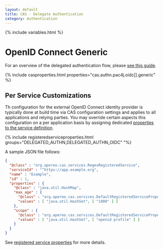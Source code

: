 ```yaml
---
layout: default
title: CAS - Delegate Authentication
category: Authentication
---
```


{% include variables.html %}

# OpenID Connect Generic

For an overview of the delegated authentication flow, please [see this guide](Delegate-Authentication.html).

{% include casproperties.html properties="cas.authn.pac4j.oidc[].generic" %}

## Per Service Customizations

Th configuration for the external OpenID Connect identity provider is typically done at build time
via CAS configuration settings and applies to all applications and relying parties. You may override
certain aspects this configuration on a per application basis by assigning
dedicated [properties to the service definition](../services/Configuring-Service-Custom-Properties.html).

{% include registeredserviceproperties.html groups="DELEGATED_AUTHN,DELEGATED_AUTHN_OIDC" "%}

A sample JSON file follows:

```json
{
  "@class" : "org.apereo.cas.services.RegexRegisteredService",
  "serviceId" : "^https://app.example.org",
  "name" : "Example",
  "id" : 1,
  "properties" : {
    "@class" : "java.util.HashMap",
    "max_age" : {
      "@class" : "org.apereo.cas.services.DefaultRegisteredServiceProperty",
      "values" : [ "java.util.HashSet", [ "1000" ] ]
    },
    "scope" : {
      "@class" : "org.apereo.cas.services.DefaultRegisteredServiceProperty",
      "values" : [ "java.util.HashSet", [ "openid profile" ] ]
    }
  }
}
```

See [registered service properties](../services/Configuring-Service-Custom-Properties.html) for more details.
